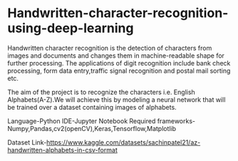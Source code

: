 # Handwritten-character-recognition-using-deep-learning
Handwritten character recognition is the detection of characters from images and
documents and changes them in machine-readable shape for further processing. The
applications of digit recognition include bank check processing, form
data entry,traffic signal recognition and postal mail sorting etc.

The aim of the project is to recognize the characters i.e. English Alphabets(A-Z).We will achieve this by modeling a neural network that will  be trained over a dataset containing images of alphabets.

Language-Python
IDE-Jupyter Notebook
Required frameworks- Numpy,Pandas,cv2(openCV),Keras,Tensorflow,Matplotlib


Dataset Link-https://www.kaggle.com/datasets/sachinpatel21/az-handwritten-alphabets-in-csv-format
